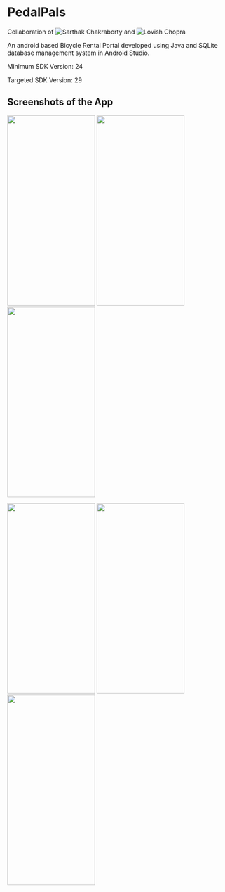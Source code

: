 # PedalPals

Collaboration of ![Sarthak Chakraborty](https://github.com/sarthak-chakraborty) and ![Lovish Chopra](https://github.com/lovishchopra) 


An android based Bicycle Rental Portal developed using Java and SQLite database management system in Android Studio.

Minimum SDK Version: 24

Targeted SDK Version: 29


## Screenshots of the App

<img src="https://github.com/sarthak-chakraborty/PedalPals_Android/blob/master/img/1.jpg" width="200" height="433">  <img src="https://github.com/sarthak-chakraborty/PedalPals_Android/blob/master/img/2.jpg" width="200" height="433">  <img src="https://github.com/sarthak-chakraborty/PedalPals_Android/blob/master/img/3.jpg" width="200" height="433"> 

<img src="https://github.com/sarthak-chakraborty/PedalPals_Android/blob/master/img/4.jpg" width="200" height="433">  <img src="https://github.com/sarthak-chakraborty/PedalPals_Android/blob/master/img/5.jpg" width="200" height="433">  <img src="https://github.com/sarthak-chakraborty/PedalPals_Android/blob/master/img/6.jpg" width="200" height="433">  
